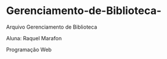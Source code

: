 # Gerenciamento-de-Biblioteca-
Arquivo Gerenciamento de Biblioteca 

Aluna: Raquel Marafon

Programação Web
